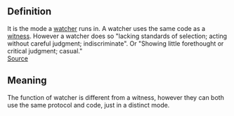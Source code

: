 ## Definition
It is the mode a [watcher](watcher.md) runs in. A watcher uses the same code as a [witness](witness). However a watcher does so "lacking standards of selection; acting without careful judgment; indiscriminate". Or "Showing little forethought or critical judgment; casual."\
[Source](https://www.wordnik.com/words/promiscuous)

## Meaning
The function of watcher is different from a witness, however they can both use the same protocol and code, just in a distinct mode.


